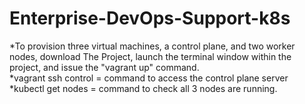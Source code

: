 # Enterprise-DevOps-Support-k8s
*To provision three virtual machines, a control plane, and two worker nodes, download The Project, launch the terminal window within the project, and issue the "vagrant up" command. <br />
*vagrant ssh control  = command to access the control plane server <br />
*kubectl get nodes = command to check all 3 nodes are running. <br />
